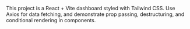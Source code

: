 <!-- Use this file to provide workspace-specific custom instructions to Copilot. For more details, visit https://code.visualstudio.com/docs/copilot/copilot-customization#_use-a-githubcopilotinstructionsmd-file -->

This project is a React + Vite dashboard styled with Tailwind CSS. Use Axios for data fetching, and demonstrate prop passing, destructuring, and conditional rendering in components.
